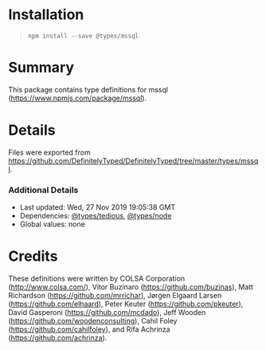 # Installation
> `npm install --save @types/mssql`

# Summary
This package contains type definitions for mssql (https://www.npmjs.com/package/mssql).

# Details
Files were exported from https://github.com/DefinitelyTyped/DefinitelyTyped/tree/master/types/mssql.

### Additional Details
 * Last updated: Wed, 27 Nov 2019 19:05:38 GMT
 * Dependencies: [@types/tedious](https://npmjs.com/package/@types/tedious), [@types/node](https://npmjs.com/package/@types/node)
 * Global values: none

# Credits
These definitions were written by COLSA Corporation (http://www.colsa.com/), Vitor Buzinaro (https://github.com/buzinas), Matt Richardson (https://github.com/mrrichar), Jørgen Elgaard Larsen (https://github.com/elhaard), Peter Keuter (https://github.com/pkeuter), David Gasperoni (https://github.com/mcdado), Jeff Wooden (https://github.com/woodenconsulting), Cahil Foley (https://github.com/cahilfoley), and Rifa Achrinza (https://github.com/achrinza).
